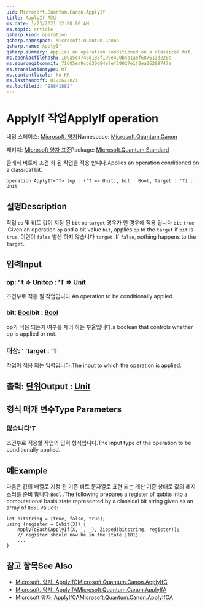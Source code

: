 ```yaml
---
uid: Microsoft.Quantum.Canon.ApplyIf
title: ApplyIf 작업
ms.date: 1/23/2021 12:00:00 AM
ms.topic: article
qsharp.kind: operation
qsharp.namespace: Microsoft.Quantum.Canon
qsharp.name: ApplyIf
qsharp.summary: Applies an operation conditioned on a classical bit.
ms.openlocfilehash: 109a5c4748d183f199e420b4b1aef687613d220c
ms.sourcegitcommit: 71605ea9cc630e84e7ef29027e1f0ea06299747e
ms.translationtype: MT
ms.contentlocale: ko-KR
ms.lasthandoff: 01/26/2021
ms.locfileid: "98841882"
---
```

# <a name="applyif-operation"></a><span data-ttu-id="3c2c4-102">ApplyIf 작업</span><span class="sxs-lookup"><span data-stu-id="3c2c4-102">ApplyIf operation</span></span>

<span data-ttu-id="3c2c4-103">네임 스페이스: [Microsoft. 양자](xref:Microsoft.Quantum.Canon)</span><span class="sxs-lookup"><span data-stu-id="3c2c4-103">Namespace: [Microsoft.Quantum.Canon](xref:Microsoft.Quantum.Canon)</span></span>

<span data-ttu-id="3c2c4-104">패키지: [Microsoft 양자 표준](https://nuget.org/packages/Microsoft.Quantum.Standard)</span><span class="sxs-lookup"><span data-stu-id="3c2c4-104">Package: [Microsoft.Quantum.Standard](https://nuget.org/packages/Microsoft.Quantum.Standard)</span></span>


<span data-ttu-id="3c2c4-105">클래식 비트에 조건 화 된 작업을 적용 합니다.</span><span class="sxs-lookup"><span data-stu-id="3c2c4-105">Applies an operation conditioned on a classical bit.</span></span>

```qsharp
operation ApplyIf<'T> (op : ('T => Unit), bit : Bool, target : 'T) : Unit
```


## <a name="description"></a><span data-ttu-id="3c2c4-106">설명</span><span class="sxs-lookup"><span data-stu-id="3c2c4-106">Description</span></span>

<span data-ttu-id="3c2c4-107">작업 `op` 및 비트 값이 지정 된 `bit` `op` `target` 경우가 인 경우에 적용 됩니다 `bit` `true` .</span><span class="sxs-lookup"><span data-stu-id="3c2c4-107">Given an operation `op` and a bit value `bit`, applies `op` to the `target` if `bit` is `true`.</span></span> <span data-ttu-id="3c2c4-108">이면이 `false` 발생 하지 않습니다 `target` .</span><span class="sxs-lookup"><span data-stu-id="3c2c4-108">If `false`, nothing happens to the `target`.</span></span>

## <a name="input"></a><span data-ttu-id="3c2c4-109">입력</span><span class="sxs-lookup"><span data-stu-id="3c2c4-109">Input</span></span>

### <a name="op--t--unit"></a><span data-ttu-id="3c2c4-110">op: ' t => [Unit](xref:microsoft.quantum.lang-ref.unit)</span><span class="sxs-lookup"><span data-stu-id="3c2c4-110">op : 'T => [Unit](xref:microsoft.quantum.lang-ref.unit)</span></span> 

<span data-ttu-id="3c2c4-111">조건부로 적용 될 작업입니다.</span><span class="sxs-lookup"><span data-stu-id="3c2c4-111">An operation to be conditionally applied.</span></span>


### <a name="bit--bool"></a><span data-ttu-id="3c2c4-112">bit: [Bool](xref:microsoft.quantum.lang-ref.bool)</span><span class="sxs-lookup"><span data-stu-id="3c2c4-112">bit : [Bool](xref:microsoft.quantum.lang-ref.bool)</span></span>

<span data-ttu-id="3c2c4-113">op가 적용 되는지 여부를 제어 하는 부울입니다.</span><span class="sxs-lookup"><span data-stu-id="3c2c4-113">a boolean that controls whether op is applied or not.</span></span>


### <a name="target--t"></a><span data-ttu-id="3c2c4-114">대상: ' '</span><span class="sxs-lookup"><span data-stu-id="3c2c4-114">target : 'T</span></span>

<span data-ttu-id="3c2c4-115">작업이 적용 되는 입력입니다.</span><span class="sxs-lookup"><span data-stu-id="3c2c4-115">The input to which the operation is applied.</span></span>



## <a name="output--unit"></a><span data-ttu-id="3c2c4-116">출력: [단위](xref:microsoft.quantum.lang-ref.unit)</span><span class="sxs-lookup"><span data-stu-id="3c2c4-116">Output : [Unit](xref:microsoft.quantum.lang-ref.unit)</span></span>



## <a name="type-parameters"></a><span data-ttu-id="3c2c4-117">형식 매개 변수</span><span class="sxs-lookup"><span data-stu-id="3c2c4-117">Type Parameters</span></span>

### <a name="t"></a><span data-ttu-id="3c2c4-118">없습니다</span><span class="sxs-lookup"><span data-stu-id="3c2c4-118">'T</span></span>

<span data-ttu-id="3c2c4-119">조건부로 적용할 작업의 입력 형식입니다.</span><span class="sxs-lookup"><span data-stu-id="3c2c4-119">The input type of the operation to be conditionally applied.</span></span>

## <a name="example"></a><span data-ttu-id="3c2c4-120">예</span><span class="sxs-lookup"><span data-stu-id="3c2c4-120">Example</span></span>

<span data-ttu-id="3c2c4-121">다음은 값의 배열로 지정 된 기존 비트 문자열로 표현 되는 계산 기준 상태로 값의 레지스터를 준비 합니다 `Bool` .</span><span class="sxs-lookup"><span data-stu-id="3c2c4-121">The following prepares a register of qubits into a computational basis state represented by a classical bit string given as an array of `Bool` values:</span></span>

```qsharp
let bitstring = [true, false, true];
using (register = Qubit(3)) {
    ApplyToEach(ApplyIf(X, _, _), Zipped(bitstring, register));
    // register should now be in the state |101⟩.
    ...
}
```

## <a name="see-also"></a><span data-ttu-id="3c2c4-122">참고 항목</span><span class="sxs-lookup"><span data-stu-id="3c2c4-122">See Also</span></span>

- [<span data-ttu-id="3c2c4-123">Microsoft. 양자. ApplyIfC</span><span class="sxs-lookup"><span data-stu-id="3c2c4-123">Microsoft.Quantum.Canon.ApplyIfC</span></span>](xref:Microsoft.Quantum.Canon.ApplyIfC)
- [<span data-ttu-id="3c2c4-124">Microsoft. 양자. ApplyIfA</span><span class="sxs-lookup"><span data-stu-id="3c2c4-124">Microsoft.Quantum.Canon.ApplyIfA</span></span>](xref:Microsoft.Quantum.Canon.ApplyIfA)
- [<span data-ttu-id="3c2c4-125">Microsoft 양자. ApplyIfCA</span><span class="sxs-lookup"><span data-stu-id="3c2c4-125">Microsoft.Quantum.Canon.ApplyIfCA</span></span>](xref:Microsoft.Quantum.Canon.ApplyIfCA)